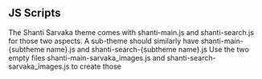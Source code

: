 JS Scripts
----------

The Shanti Sarvaka theme comes with shanti-main.js and shanti-search.js for those two aspects. 
A sub-theme should similarly have shanti-main-{subtheme name}.js and shanti-search-{subtheme name}.js
Use the two empty files shanti-main-sarvaka_images.js and shanti-search-sarvaka_images.js to create those

